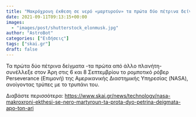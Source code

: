 ```yaml
---
title: "Μακρόχρονη έκθεση σε νερό «μαρτυρούν» τα πρώτα δύο πέτρινα δείγματα από τον Άρη"
date: 2021-09-11T09:13:15+00:00
images:
  - "images/post/shutterstock_elonmusk.jpg"
author: "AstroBot"
categories: ["Ειδήσεις"]
tags: ["skai.gr"]
draft: false
---
```


Τα πρώτα δύο πέτρινα δείγματα -τα πρώτα από άλλο πλανήτη- συνέλλεξε στον Άρη στις 6 και 8 Σεπτεμβρίου το ρομποτικό ρόβερ Perseverance (Επιμονή) της Αμερικανικής Διαστημικής Υπηρεσίας (NASA), ανοίγοντας τρύπες με το τρυπάνι του.

Διαβάστε περισσότερα: https://www.skai.gr/news/technology/nasa-makroxroni-ekthesi-se-nero-martyroun-ta-prota-dyo-petrina-deigmata-apo-ton-ari
